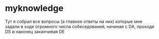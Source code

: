# myknowledge

Тут я собрал все вопросы (а главное ответы на них) которые мне задали в ходе огромного числа собеседований, начиная с DA, проходя DS и наконец заканчивая DE